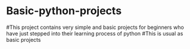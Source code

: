 # Basic-python-projects
#This project contains very simple and basic projects for beginners who have just stepped into their learning process of python 
#This is usual as basic projects
